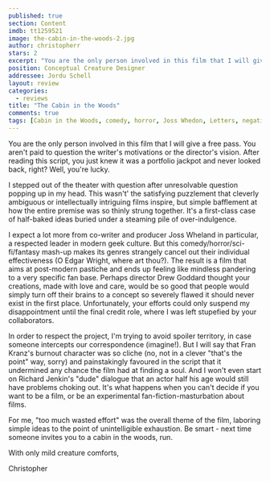 ```yaml
---
published: true
section: Content
imdb: tt1259521
image: the-cabin-in-the-woods-2.jpg
author: christopherr
stars: 2
excerpt: "You are the only person involved in this film that I will give a free pass. You aren't paid to question the writer's motivations or the director's vision. After reading this script, you just knew it was a portfolio jackpot and never looked back, right? Well, you're lucky. "
position: Conceptual Creature Designer
addressee: Jordu Schell
layout: review
categories:
  - reviews
title: "The Cabin in the Woods"
comments: true
tags: [Cabin in the Woods, comedy, horror, Joss Whedon, Letters, negative, Review 2]
---
```

You are the only person involved in this film that I will give a free pass. You aren't paid to question the writer's motivations or the director's vision. After reading this script, you just knew it was a portfolio jackpot and never looked back, right? Well, you're lucky.

I stepped out of the theater with question after unresolvable question popping up in my head. This wasn't' the satisfying puzzlement that cleverly ambiguous or intellectually intriguing films inspire, but simple bafflement at how the entire premise was so thinly strung together. It's a first-class case of half-baked ideas buried under a steaming pile of over-indulgence.

I expect a lot more from co-writer and producer Joss Wheland in particular, a respected leader in modern geek culture. But this comedy/horror/sci-fi/fantasy mash-up makes its genres strangely cancel out their individual effectiveness (O Edgar Wright, where art thou?). The result is a film that aims at post-modern pastiche and ends up feeling like mindless pandering to a very specific fan base. Perhaps director Drew Goddard thought your creations, made with love and care, would be so good that people would simply turn off their brains to a concept so severely flawed it should never exist in the first place. Unfortunately, your efforts could only suspend my disappointment until the final credit role, where I was left stupefied by your collaborators.

In order to respect the project, I'm trying to avoid spoiler territory, in case someone intercepts our correspondence (imagine!). But I will say that Fran Kranz's burnout character was so cliche (no, not in a clever "that's the point" way, sorry) and painstakingly favoured in the script that it undermined any chance the film had at finding a soul. And I won't even start on Richard Jenkin's "dude" dialogue that an actor half his age would still have problems choking out. It's what happens when you can't decide if you want to be a film, or be an experimental fan-fiction-masturbation about films.

For me, "too much wasted effort" was the overall theme of the film, laboring simple ideas to the point of unintelligible exhaustion. Be smart - next time someone invites you to a cabin in the woods, run.

With only mild creature comforts,

Christopher

